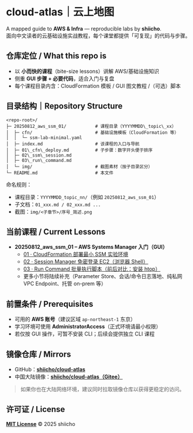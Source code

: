 # cloud-atlas｜云上地图

A mapped guide to **AWS & Infra** — reproducible labs by **shiicho**.  
面向中文读者的云基础设施实战教程，每个课堂都提供「可复现」的代码与步骤。

## 仓库定位 / What this repo is
- 以 **小而快的课程**（bite-size lessons）讲解 AWS/基础设施知识  
- 侧重 **GUI 步骤 + 必要代码**，适合入门与复盘  
- 每个课程目录内含：CloudFormation 模板 / GUI 图文教程 /（可选）脚本

## 目录结构｜Repository Structure
```
<repo-root>/
├─ 20250812_aws_ssm_01/           # 课程目录（YYYYMMDD\_topic\_xx）
│  ├─ cfn/                        # 基础设施模板（CloudFormation 等）
│  │  └─ ssm-lab-minimal.yaml
│  ├─ index.md                    # 该课程的入口与导航
│  ├─ 01\_cfn\_deploy.md          # 子步骤：数字开头便于排序
│  ├─ 02\_ssm\_session.md
│  ├─ 03\_run\_command.md
│  └─ img/                        # 截图素材（按子目录区分）
└─ README.md                      # 本文件
```

命名规则：
- 课程目录：`YYYYMMDD_topic_nn/`（例如 `20250812_aws_ssm_01`）  
- 子文档：`01_xxx.md / 02_xxx.md ...`  
- 截图：`img/<子章节>/序号_简述.png`

## 当前课程 / Current Lessons

- **20250812_aws_ssm_01 – AWS Systems Manager 入门（GUI）**
  - [01 · CloudFormation 部署最小 SSM 实验环境](./20250812_aws_ssm_01/01_cfn_deploy.md)
  - [02 · Session Manager 免密登录 EC2（浏览器 Shell）](./20250812_aws_ssm_01/02_ssm_session.md)
  - [03 · Run Command 批量执行脚本（前后对比：安装 htop）](./20250812_aws_ssm_01/03_run_command.md)
  - 更多小节将陆续补充（Parameter Store、会话/命令日志落地、纯私网 VPC Endpoint、托管 on-prem 等）

## 前置条件 / Prerequisites
- 可用的 **AWS 账号**（建议区域 `ap-northeast-1` 东京）  
- 学习环境可使用 **AdministratorAccess**（正式环境请最小权限）  
- 若仅按 GUI 操作，可暂不安装 CLI；后续会提供独立 CLI 课程

## 镜像仓库 / Mirrors
- GitHub：**[shiicho/cloud-atlas](https://github.com/shiicho/cloud-atlas)**  
- 中国大陆镜像：**[shiicho/cloud-atlas（Gitee）](https://gitee.com/shiicho/cloud-atlas)**  

> 如果你也在大陆网络环境，建议同时拉取镜像仓库以获得更稳定的访问。

## 许可证 / License
**[MIT License](./LICENSE)** © 2025 shiicho